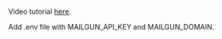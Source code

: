 Video tutorial [here](https://www.youtube.com/watch?v=Te4ESNxq_xU).

Add .env file with MAILGUN_API_KEY and MAILGUN_DOMAIN.
